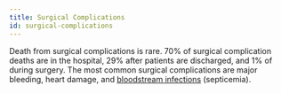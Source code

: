 ```yaml
---
title: Surgical Complications
id: surgical-complications
---
```


Death from surgical complications is rare. 70% of surgical complication deaths are in the hospital, 29% after patients are discharged, and 1% of during surgery. The most common surgical complications are major bleeding, heart damage, and [bloodstream infections](../infection/) (septicemia).
